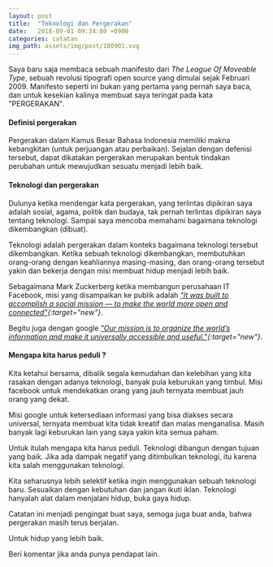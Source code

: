 ```yaml
---
layout: post
title:  "Teknologi dan Pergerakan"
date:   2018-09-01 09:34:00 +0900
categories: catatan
img_path: assets/img/post/180901.svg
---
```


Saya baru saja membaca sebuah manifesto dari _The League Of Moveable Type_, sebuah revolusi tipografi open source yang dimulai sejak Februari 2009. Manifesto seperti ini bukan yang pertama yang pernah saya baca, dan untuk kesekian kalinya membuat saya teringat pada kata "PERGERAKAN".

#### Definisi pergerakan
Pergerakan dalam Kamus Besar Bahasa Indonesia memiliki makna kebangkitan (untuk perjuangan atau perbaikan). Sejalan dengan defenisi tersebut, dapat dikatakan pergerakan merupakan bentuk tindakan perubahan untuk mewujudkan sesuatu menjadi lebih baik.   

#### Teknologi dan pergerakan 
Dulunya ketika mendengar kata pergerakan, yang terlintas dipikiran saya adalah sosial, agama, politik dan budaya, tak pernah terlintas dipikiran saya tentang teknologi. Sampai saya mencoba memahami bagaimana teknologi dikembangkan (dibuat).

Teknologi adalah pergerakan dalam konteks bagaimana teknologi tersebut dikembangkan. Ketika sebuah teknologi dikembangkan, membutuhkan orang-orang dengan keahliannya masing-masing, dan orang-orang tersebut yakin dan bekerja dengan misi membuat hidup menjadi lebih baik. 

Sebagaimana Mark Zuckerberg ketika membangun perusahaan IT Facebook, misi yang disampaikan ke publik adalah _["It was built to accomplish a social mission — to make the world more open and connected"](https://www.forbes.com/sites/kathleenchaykowski/2017/06/22/mark-zuckerberg-gives-facebook-a-new-mission/#452321651343){:target="new"}_. 

Begitu juga dengan google _["Our mission is to organize the world’s information and make it universally accessible and useful."](https://www.google.com/about/){:target="new"}_.

#### Mengapa kita harus peduli ?

Kita ketahui bersama, dibalik segala kemudahan dan kelebihan yang kita rasakan dengan adanya teknologi, banyak pula keburukan yang timbul. Misi facebook untuk mendekatkan orang yang jauh ternyata membuat jauh orang yang dekat.  

Misi google untuk ketersediaan informasi yang bisa diakses secara universal, ternyata membuat kita tidak kreatif dan malas menganalisa. Masih banyak lagi keburukan lain yang saya yakin kita semua paham. 

Untuk itulah mengapa kita harus peduli. Teknologi dibangun dengan tujuan yang baik. Jika ada dampak negatif yang ditimbulkan teknologi, itu karena kita salah menggunakan teknologi. 

Kita seharusnya lebih selektif ketika ingin menggunakan sebuah teknologi baru. Sesuaikan dengan kebutuhan dan jangan ikuti iklan. Teknologi hanyalah alat dalam menjalani hidup, buka gaya hidup. 

Catatan ini menjadi pengingat buat saya, semoga juga buat anda, bahwa pergerakan masih terus berjalan. 

Untuk hidup yang lebih baik. 

Beri komentar jika anda punya pendapat lain.